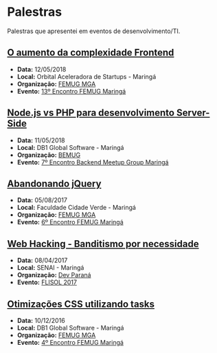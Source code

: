 # Palestras


Palestras que apresentei em eventos de desenvolvimento/TI.


[O aumento da complexidade Frontend](https://drive.google.com/open?id=1BJq3Im83frGh6scJUqpvT_ZwU03wLGpNVijVKqfbxPo)
----
- **Data:**  12/05/2018
- **Local:** Orbital Aceleradora de Startups - Maringá
- **Organização:** [FEMUG MGA](https://github.com/femugmga)  
- **Evento:** [13º Encontro FEMUG Maringá](https://www.meetup.com/pt-BR/femugmga/events/250075455/)


[Node.js vs PHP para desenvolvimento Server-Side](https://drive.google.com/open?id=11exCNXKAT5z42H2Ebk2YqqW_lKSGTHQECr6XDaSVKoM)
----
- **Data:**  11/05/2018
- **Local:** DB1 Global Software - Maringá
- **Organização:** [BEMUG](https://github.com/bemugmga)  
- **Evento:** [7º Encontro Backend Meetup Group Maringá](https://www.meetup.com/pt-BR/developerparana/events/250133057/)


[Abandonando jQuery](https://drive.google.com/open?id=1cw7Iu9GkW9HYImdK-BerH4us4UYz9jFVIklQrqhg32U)
----
- **Data:**  05/08/2017
- **Local:** Faculdade Cidade Verde - Maringá
- **Organização:** [FEMUG MGA](https://github.com/femugmga)  
- **Evento:** [6º Encontro FEMUG Maringá](https://www.meetup.com/pt-BR/femugmga/events/242049798/)

[Web Hacking - Banditismo por necessidade](https://drive.google.com/open?id=1eaN9BdtibI6xQ4h3cT_P7zi-Nf_vqevJaR3cJene5MA)
----
- **Data:**  08/04/2017
- **Local:** SENAI - Maringá
- **Organização:** [Dev Paraná](https://devparana.org/)  
- **Evento:** [FLISOL 2017](https://flisol.info/FLISOL2017/Brasil)


[Otimizações CSS utilizando tasks](https://drive.google.com/open?id=1PcFjcGgJwynxeT2lbBtPd_KiCam026lhdAouotstqa0)
----
- **Data:**  10/12/2016
- **Local:** DB1 Global Software - Maringá
- **Organização:** [FEMUG MGA](https://github.com/femugmga)  
- **Evento:** [4º Encontro FEMUG Maringá](https://www.meetup.com/pt-BR/femugmga/events/235894879/)
